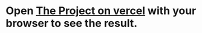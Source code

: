 # Open [The Project on vercel]([http://localhost:3000](https://disney-clone-flix.vercel.app/)) with your browser to see the result.
